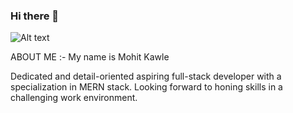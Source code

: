 ### Hi there 👋

![Alt text](https://cdn3.iconfinder.com/data/icons/roles-computer-it/128/programmer-2-512.png)

ABOUT ME :-
My name is Mohit Kawle

Dedicated and detail-oriented aspiring full-stack developer with a specialization in MERN stack. Looking forward to honing skills in a challenging work environment.


<!--
**MohitKawle/MohitKawle** is a ✨ _special_ ✨ repository because its `README.md` (this file) appears on your GitHub profile.

Here are some ideas to get you started:

- 🔭 I’m currently working on ...
- 🌱 I’m currently learning ...
- 👯 I’m looking to collaborate on ...
- 🤔 I’m looking for help with ...
- 💬 Ask me about ...
- 📫 How to reach me: ...
- 😄 Pronouns: ...
- ⚡ Fun fact: ...
-->
